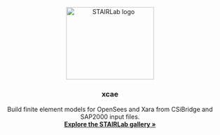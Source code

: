 
<p align="center">
  <a href="https://gallery.stairlab.io/">
    <img src="https://veux.io/_static/images/stairlab_large.svg" alt="STAIRLab logo" width="200" height="165">
  </a>
</p>

<h3 align="center">xcae</h3>


<p align="center">
Build finite element models for OpenSees and Xara from CSiBridge and SAP2000 input files.
  <br>
  <a href="https://gallery.stairlab.io/"><strong>Explore the STAIRLab gallery »</strong></a>
</p>



